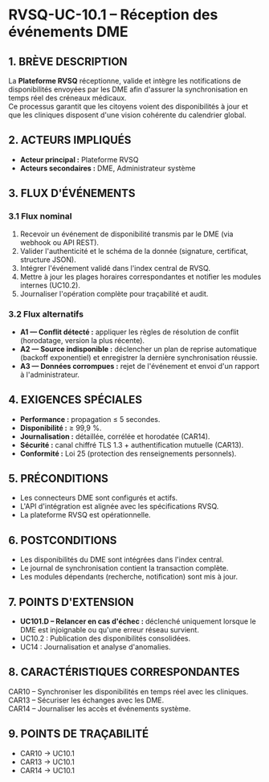 # RVSQ-UC-10.1 – Réception des événements DME

## 1. BRÈVE DESCRIPTION
La **Plateforme RVSQ** réceptionne, valide et intègre les notifications de disponibilités envoyées par les DME afin d'assurer la synchronisation en temps réel des créneaux médicaux.  
Ce processus garantit que les citoyens voient des disponibilités à jour et que les cliniques disposent d'une vision cohérente du calendrier global.

## 2. ACTEURS IMPLIQUÉS
- **Acteur principal :** Plateforme RVSQ
- **Acteurs secondaires :** DME, Administrateur système

## 3. FLUX D'ÉVÉNEMENTS
### 3.1 Flux nominal
1. Recevoir un événement de disponibilité transmis par le DME (via webhook ou API REST).
2. Valider l'authenticité et le schéma de la donnée (signature, certificat, structure JSON).
3. Intégrer l'événement validé dans l'index central de RVSQ.
4. Mettre à jour les plages horaires correspondantes et notifier les modules internes (UC10.2).
5. Journaliser l'opération complète pour traçabilité et audit.

### 3.2 Flux alternatifs
- **A1 — Conflit détecté :** appliquer les règles de résolution de conflit (horodatage, version la plus récente).
- **A2 — Source indisponible :** déclencher un plan de reprise automatique (backoff exponentiel) et enregistrer la dernière synchronisation réussie.
- **A3 — Données corrompues :** rejet de l'événement et envoi d'un rapport à l'administrateur.

## 4. EXIGENCES SPÉCIALES
- **Performance :** propagation ≤ 5 secondes.
- **Disponibilité :** ≥ 99,9 %.
- **Journalisation :** détaillée, corrélée et horodatée (CAR14).
- **Sécurité :** canal chiffré TLS 1.3 + authentification mutuelle (CAR13).
- **Conformité :** Loi 25 (protection des renseignements personnels).

## 5. PRÉCONDITIONS
- Les connecteurs DME sont configurés et actifs.
- L'API d'intégration est alignée avec les spécifications RVSQ.
- La plateforme RVSQ est opérationnelle.

## 6. POSTCONDITIONS
- Les disponibilités du DME sont intégrées dans l'index central.
- Le journal de synchronisation contient la transaction complète.
- Les modules dépendants (recherche, notification) sont mis à jour.

## 7. POINTS D'EXTENSION
- **UC101.D – Relancer en cas d'échec :** déclenché uniquement lorsque le DME est injoignable ou qu'une erreur réseau survient.
- UC10.2 : Publication des disponibilités consolidées.
- UC14 : Journalisation et analyse d'anomalies.

## 8. CARACTÉRISTIQUES CORRESPONDANTES
CAR10 – Synchroniser les disponibilités en temps réel avec les cliniques.  
CAR13 – Sécuriser les échanges avec les DME.  
CAR14 – Journaliser les accès et événements système.

## 9. POINTS DE TRAÇABILITÉ
- CAR10 → UC10.1
- CAR13 → UC10.1
- CAR14 → UC10.1

